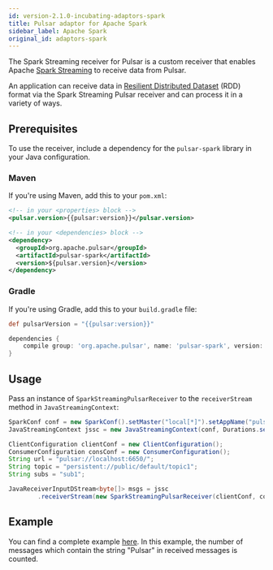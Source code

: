```yaml
---
id: version-2.1.0-incubating-adaptors-spark
title: Pulsar adaptor for Apache Spark
sidebar_label: Apache Spark
original_id: adaptors-spark
---
```


The Spark Streaming receiver for Pulsar is a custom receiver that enables Apache [Spark Streaming](https://spark.apache.org/streaming/) to receive data from Pulsar.

An application can receive data in [Resilient Distributed Dataset](https://spark.apache.org/docs/latest/programming-guide.html#resilient-distributed-datasets-rdds) (RDD) format via the Spark Streaming Pulsar receiver and can process it in a variety of ways.

## Prerequisites

To use the receiver, include a dependency for the `pulsar-spark` library in your Java configuration.

### Maven

If you're using Maven, add this to your `pom.xml`:

```xml
<!-- in your <properties> block -->
<pulsar.version>{{pulsar:version}}</pulsar.version>

<!-- in your <dependencies> block -->
<dependency>
  <groupId>org.apache.pulsar</groupId>
  <artifactId>pulsar-spark</artifactId>
  <version>${pulsar.version}</version>
</dependency>
```

### Gradle

If you're using Gradle, add this to your `build.gradle` file:

```groovy
def pulsarVersion = "{{pulsar:version}}"

dependencies {
    compile group: 'org.apache.pulsar', name: 'pulsar-spark', version: pulsarVersion
}
```

## Usage

Pass an instance of `SparkStreamingPulsarReceiver` to the `receiverStream` method in `JavaStreamingContext`:

```java
SparkConf conf = new SparkConf().setMaster("local[*]").setAppName("pulsar-spark");
JavaStreamingContext jssc = new JavaStreamingContext(conf, Durations.seconds(5));

ClientConfiguration clientConf = new ClientConfiguration();
ConsumerConfiguration consConf = new ConsumerConfiguration();
String url = "pulsar://localhost:6650/";
String topic = "persistent://public/default/topic1";
String subs = "sub1";

JavaReceiverInputDStream<byte[]> msgs = jssc
        .receiverStream(new SparkStreamingPulsarReceiver(clientConf, consConf, url, topic, subs));
```


## Example

You can find a complete example [here](https://github.com/apache/incubator-pulsar/tree/master/pulsar-spark/src/test/java/org/apache/pulsar/spark/example/SparkStreamingPulsarReceiverExample.java).
In this example, the number of messages which contain the string "Pulsar" in received messages is counted.


